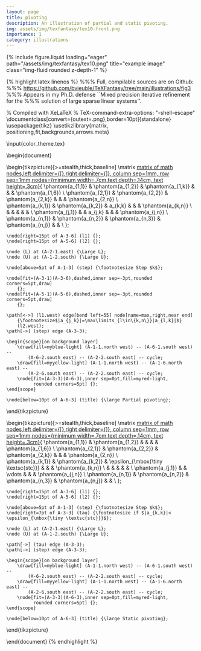 ```yaml
---
layout: page
title: pivoting
description: An illustration of partial and static pivoting.
img: assets/img/texfantasy/tex10-front.png
importance: 1
category: illustrations 
---
```


<div class="row">
    <div class="col-sm mt-3 mt-md-0">
        {% include figure.liquid loading="eager" path="/assets/img/texfantasy/tex10.png" title="example image" class="img-fluid rounded z-depth-1" %}
    </div>
</div>

{% highlight latex linenos %}
%%% Full, compilable sources are on Github: 
%%% https://github.com/bvieuble/TeXFantasy/tree/main/illustrations/fig3
%%% Appears in my Ph.D. defense ``Mixed precision iterative refinement for the
%%% solution of large sparse linear systems''.

% Compiled with XeLaTeX
% TeX-command-extra-options: "-shell-escape"
\documentclass[convert={outext=.png},border=10pt]{standalone}
\usepackage{tikz}
\usetikzlibrary{matrix, positioning,fit,backgrounds,arrows.meta}

\input{color_theme.tex}

\begin{document}

\begin{tikzpicture}[>=stealth,thick,baseline]
    \matrix [matrix of math nodes,left delimiter={[},right delimiter={]}, 
    column sep=1mm, row sep=1mm,nodes={minimum width=.7cm,text depth=.14cm,
    text height=.3cm}](A){ 
    \phantom{a_{1,1}} & \phantom{a_{1,2}} & \phantom{a_{1,k}} & & & 
    \phantom{a_{1,6}} \\
    \phantom{a_{2,1}} & \phantom{a_{2,2}} & \phantom{a_{2,k}} & & & 
    \phantom{a_{2,n}} \\  
    \phantom{a_{k,1}} & \phantom{a_{k,2}} & a_{k,k} & & & \phantom{a_{k,n}} \\
     & & & & & \\
    \phantom{a_{j,1}} & & a_{j,k} & & & \phantom{a_{j,n}} \\
    \phantom{a_{n,1}} & \phantom{a_{n,2}} & \phantom{a_{n,3}} & 
    \phantom{a_{n,j}} & & \\
    };

    \node[right=15pt of A-3-6] (l1) {};
    \node[right=15pt of A-5-6] (l2) {};

    \node (L) at (A-2-1.east) {\Large L};
    \node (U) at (A-1-2.south) {\Large U};

    \node[above=5pt of A-1-3] (step) {\footnotesize Step $k$};

    \node[fit=(A-3-1)(A-3-6),dashed,inner sep=-3pt,rounded corners=5pt,draw] 
        {};
    \node[fit=(A-5-1)(A-5-6),dashed,inner sep=-3pt,rounded corners=5pt,draw] 
        {};

    \path[<->] (l1.west) edge[bend left=55] node[name=max,right,near end] 
        {\footnotesize$|a_{j_k}|=\max\limits_{l\in\{k,n\}}|a_{l,k}|$} 
        (l2.west);
    \path[->] (step) edge (A-3-3);

    \begin{scope}[on background layer]
        \draw[fill=myblue-light] (A-1-1.north west) -- (A-6-1.south west) -- 
            (A-6-2.south east) -- (A-2-2.south east) -- cycle;
        \draw[fill=myyellow-light] (A-1-1.north west) -- (A-1-6.north east) --
            (A-2-6.south east) -- (A-2-2.south east) -- cycle;
        \node[fit=(A-3-3)(A-6-3),inner sep=0pt,fill=myred-light,
              rounded corners=5pt] {};
    \end{scope}

    \node[below=10pt of A-6-3] (title) {\large Partial pivoting};
\end{tikzpicture}

\begin{tikzpicture}[>=stealth,thick,baseline]
    \matrix [matrix of math nodes,left delimiter={[},right delimiter={]}, 
    column sep=1mm, row sep=1mm,nodes={minimum width=.7cm,text depth=.14cm,
    text height=.3cm}](A){ 
    \phantom{a_{1,1}} & \phantom{a_{1,2}} & & & & \phantom{a_{1,6}} \\
    \phantom{a_{2,1}} & \phantom{a_{2,2}} & \phantom{a_{2,k}} & & & 
    \phantom{a_{2,n}} \\  
    \phantom{a_{k,1}} & \phantom{a_{k,2}} & \epsilon_{\mbox{\tiny 
    \textsc{stc}}} & & & \phantom{a_{k,n}} \\
     & & & & & \\
    \phantom{a_{j,1}} & & \vdots & & & \phantom{a_{j,n}} \\
    \phantom{a_{n,1}} & \phantom{a_{n,2}} & \phantom{a_{n,3}} &
    \phantom{a_{n,j}} & & \\
    };

    \node[right=15pt of A-3-6] (l1) {};
    \node[right=15pt of A-5-6] (l2) {};

    \node[above=5pt of A-1-3] (step) {\footnotesize Step $k$};
    \node[right=7pt of A-3-3] (tau) {\footnotesize if $|a_{k,k}|<
    \epsilon_{\mbox{\tiny \textsc{stc}}}$};

    \node (L) at (A-2-1.east) {\Large L};
    \node (U) at (A-1-2.south) {\Large U};

    \path[->] (tau) edge (A-3-3);
    \path[->] (step) edge (A-3-3);

    \begin{scope}[on background layer]
        \draw[fill=myblue-light] (A-1-1.north west) -- (A-6-1.south west) -- 
            (A-6-2.south east) -- (A-2-2.south east) -- cycle;
        \draw[fill=myyellow-light] (A-1-1.north west) -- (A-1-6.north east) -- 
            (A-2-6.south east) -- (A-2-2.south east) -- cycle;
        \node[fit=(A-3-3)(A-6-3),inner sep=0pt,fill=myred-light,
              rounded corners=5pt] {};
    \end{scope}

    \node[below=10pt of A-6-3] (title) {\large Static pivoting};
\end{tikzpicture}

\end{document}
{% endhighlight %}
